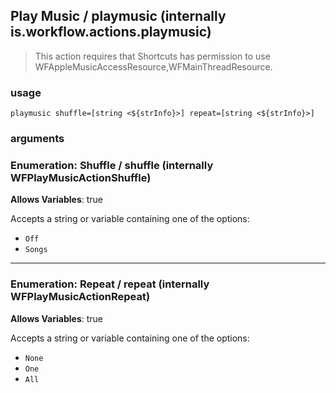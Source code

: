 
## Play Music / playmusic (internally is.workflow.actions.playmusic)


> This action requires that Shortcuts has permission to use WFAppleMusicAccessResource,WFMainThreadResource.

### usage
`playmusic shuffle=[string <${strInfo}>] repeat=[string <${strInfo}>]`

### arguments
### Enumeration: Shuffle / shuffle (internally WFPlayMusicActionShuffle)
**Allows Variables**: true


Accepts a string 
or variable
containing one of the options:

- `Off`
- `Songs`
---
### Enumeration: Repeat / repeat (internally WFPlayMusicActionRepeat)
**Allows Variables**: true


Accepts a string 
or variable
containing one of the options:

- `None`
- `One`
- `All`
